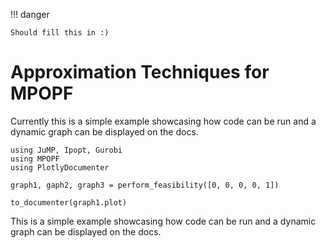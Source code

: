 !!! danger

    Should fill this in :)

# Approximation Techniques for MPOPF

Currently this is a simple example showcasing how code can be run and a dynamic graph can be displayed on the docs.

```@example
using JuMP, Ipopt, Gurobi
using MPOPF
using PlotlyDocumenter

graph1, gaph2, graph3 = perform_feasibility([0, 0, 0, 0, 1])

to_documenter(graph1.plot)
```
This is a simple example showcasing how code can be run and a dynamic graph can be displayed on the docs.